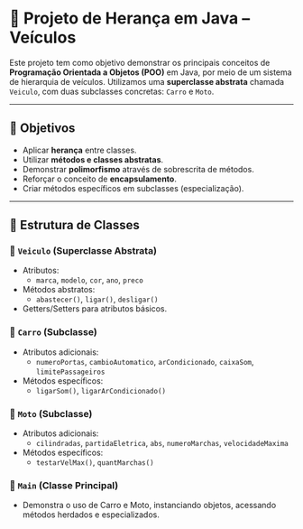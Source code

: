 # 🚗 Projeto de Herança em Java – Veículos

Este projeto tem como objetivo demonstrar os principais conceitos de **Programação Orientada a Objetos (POO)** em Java, por meio de um sistema de hierarquia de veículos. Utilizamos uma **superclasse abstrata** chamada `Veiculo`, com duas subclasses concretas: `Carro` e `Moto`.

---

## 📌 Objetivos

- Aplicar **herança** entre classes.
- Utilizar **métodos e classes abstratas**.
- Demonstrar **polimorfismo** através de sobrescrita de métodos.
- Reforçar o conceito de **encapsulamento**.
- Criar métodos específicos em subclasses (especialização).

---

## 🧱 Estrutura de Classes

### 🔷 `Veiculo` (Superclasse Abstrata)

- Atributos:
  - `marca`, `modelo`, `cor`, `ano`, `preco`
- Métodos abstratos:
  - `abastecer()`, `ligar()`, `desligar()`
- Getters/Setters para atributos básicos.

### 🔷 `Carro` (Subclasse)

- Atributos adicionais:
  - `numeroPortas`, `cambioAutomatico`, `arCondicionado`, `caixaSom`, `limitePassageiros`
- Métodos específicos:
  - `ligarSom()`, `ligarArCondicionado()`

### 🔷 `Moto` (Subclasse)

- Atributos adicionais:
  - `cilindradas`, `partidaEletrica`, `abs`, `numeroMarchas`, `velocidadeMaxima`
- Métodos específicos:
  - `testarVelMax()`, `quantMarchas()`

### 🔷 `Main` (Classe Principal)

 - Demonstra o uso de Carro e Moto, instanciando objetos, acessando métodos herdados e especializados.
